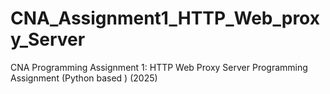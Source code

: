 # CNA_Assignment1_HTTP_Web_proxy_Server
CNA Programming Assignment 1: HTTP Web Proxy Server Programming Assignment (Python based ) (2025)
